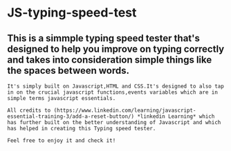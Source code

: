 # JS-typing-speed-test
   ## This is a simmple typing speed tester that's designed to help you improve on typing correctly and takes into consideration simple things like the spaces between words.

    It's simply built on Javascript,HTML and CSS.It's designed to also tap in on the crucial javascript functions,events variables which are in simple terms javascript essentials.

    All credits to (https://www.linkedin.com/learning/javascript-essential-training-3/add-a-reset-button/) *linkedin Learning* which has further built on the better understanding of Javascript and which has helped in creating this Typing speed tester.

    Feel free to enjoy it and check it!


